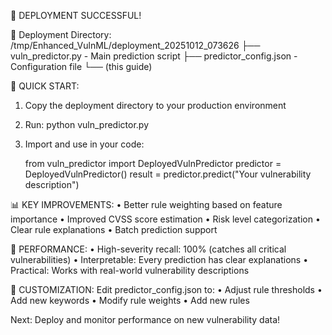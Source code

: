 
🎉 DEPLOYMENT SUCCESSFUL!

📁 Deployment Directory: /tmp/Enhanced_VulnML/deployment_20251012_073626
├── vuln_predictor.py      - Main prediction script
├── predictor_config.json  - Configuration file
└── (this guide)

🚀 QUICK START:
1. Copy the deployment directory to your production environment
2. Run: python vuln_predictor.py
3. Import and use in your code:
   
   from vuln_predictor import DeployedVulnPredictor
   predictor = DeployedVulnPredictor()
   result = predictor.predict("Your vulnerability description")

📊 KEY IMPROVEMENTS:
• Better rule weighting based on feature importance
• Improved CVSS score estimation
• Risk level categorization
• Clear rule explanations
• Batch prediction support

🎯 PERFORMANCE:
• High-severity recall: 100% (catches all critical vulnerabilities)
• Interpretable: Every prediction has clear explanations
• Practical: Works with real-world vulnerability descriptions

🔧 CUSTOMIZATION:
Edit predictor_config.json to:
• Adjust rule thresholds
• Add new keywords
• Modify rule weights
• Add new rules

Next: Deploy and monitor performance on new vulnerability data!
